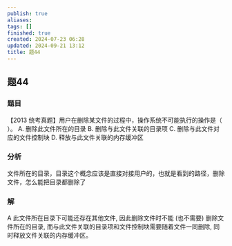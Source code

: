 ```yaml
---
publish: true
aliases: 
tags: []
finished: true
created: 2024-07-23 06:28
updated: 2024-09-21 13:12
title: 题44
---
```

## 题44
### 题目
【2013 统考真题】用户在删除某文件的过程中，操作系统不可能执行的操作是（ ）。
A. 删除此文件所在的目录 
B. 删除与此文件关联的目录项
C. 删除与此文件对应的文件控制块 
D. 释放与此文件关联的内存缓冲区
### 分析
文件所在的目录，目录这个概念应该是直接对接用户的，也就是看到的路径，删除文件，怎么能把目录都删除了
### 解
A
此文件所在目录下可能还存在其他文件, 因此删除文件时不能 (也不需要) 删除文件所在的目录, 而与此文件关联的目录项和文件控制块需要随着文件一同删除, 同时释放文件关联的内存缓冲区。